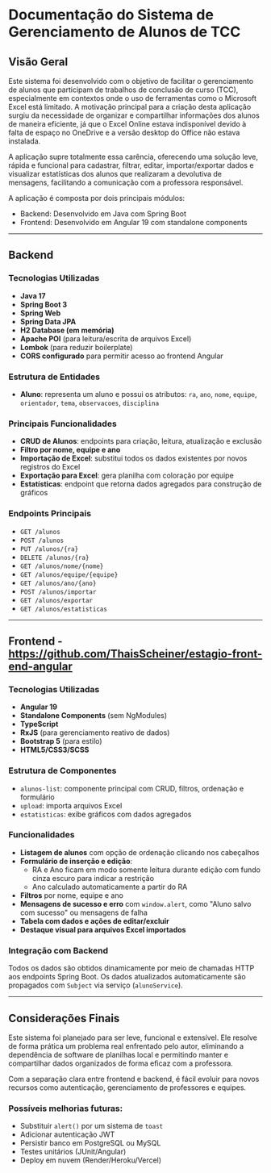 # Documentação do Sistema de Gerenciamento de Alunos de TCC

## Visão Geral
Este sistema foi desenvolvido com o objetivo de facilitar o gerenciamento de alunos que participam de trabalhos de conclusão de curso (TCC), especialmente em contextos onde o uso de ferramentas como o Microsoft Excel está limitado. A motivação principal para a criação desta aplicação surgiu da necessidade de organizar e compartilhar informações dos alunos de maneira eficiente, já que o Excel Online estava indisponível devido à falta de espaço no OneDrive e a versão desktop do Office não estava instalada.

A aplicação supre totalmente essa carência, oferecendo uma solução leve, rápida e funcional para cadastrar, filtrar, editar, importar/exportar dados e visualizar estatísticas dos alunos que realizaram a devolutiva de mensagens, facilitando a comunicação com a professora responsável.

A aplicação é composta por dois principais módulos:
- Backend: Desenvolvido em Java com Spring Boot
- Frontend: Desenvolvido em Angular 19 com standalone components

---

## Backend

### Tecnologias Utilizadas
- **Java 17**
- **Spring Boot 3**
- **Spring Web**
- **Spring Data JPA**
- **H2 Database (em memória)**
- **Apache POI** (para leitura/escrita de arquivos Excel)
- **Lombok** (para reduzir boilerplate)
- **CORS configurado** para permitir acesso ao frontend Angular

### Estrutura de Entidades
- **Aluno**: representa um aluno e possui os atributos: `ra`, `ano`, `nome`, `equipe`, `orientador`, `tema`, `observacoes`, `disciplina`

### Principais Funcionalidades
- **CRUD de Alunos**: endpoints para criação, leitura, atualização e exclusão
- **Filtro por nome, equipe e ano**
- **Importação de Excel**: substitui todos os dados existentes por novos registros do Excel
- **Exportação para Excel**: gera planilha com coloração por equipe
- **Estatísticas**: endpoint que retorna dados agregados para construção de gráficos

### Endpoints Principais
- `GET /alunos`
- `POST /alunos`
- `PUT /alunos/{ra}`
- `DELETE /alunos/{ra}`
- `GET /alunos/nome/{nome}`
- `GET /alunos/equipe/{equipe}`
- `GET /alunos/ano/{ano}`
- `POST /alunos/importar`
- `GET /alunos/exportar`
- `GET /alunos/estatisticas`

---

## Frontend -  https://github.com/ThaisScheiner/estagio-front-end-angular

### Tecnologias Utilizadas
- **Angular 19**
- **Standalone Components** (sem NgModules)
- **TypeScript**
- **RxJS** (para gerenciamento reativo de dados)
- **Bootstrap 5** (para estilo)
- **HTML5/CSS3/SCSS**

### Estrutura de Componentes
- `alunos-list`: componente principal com CRUD, filtros, ordenação e formulário
- `upload`: importa arquivos Excel
- `estatisticas`: exibe gráficos com dados agregados

### Funcionalidades
- **Listagem de alunos** com opção de ordenação clicando nos cabeçalhos
- **Formulário de inserção e edição**:
  - RA e Ano ficam em modo somente leitura durante edição com fundo cinza escuro para indicar a restrição
  - Ano calculado automaticamente a partir do RA
- **Filtros** por nome, equipe e ano
- **Mensagens de sucesso e erro** com `window.alert`, como "Aluno salvo com sucesso" ou mensagens de falha
- **Tabela com dados e ações de editar/excluir**
- **Destaque visual para arquivos Excel importados**

### Integração com Backend
Todos os dados são obtidos dinamicamente por meio de chamadas HTTP aos endpoints Spring Boot. Os dados atualizados automaticamente são propagados com `Subject` via serviço (`alunoService`).

---

## Considerações Finais
Este sistema foi planejado para ser leve, funcional e extensível. Ele resolve de forma prática um problema real enfrentado pelo autor, eliminando a dependência de software de planilhas local e permitindo manter e compartilhar dados organizados de forma eficaz com a professora.

Com a separação clara entre frontend e backend, é fácil evoluir para novos recursos como autenticação, gerenciamento de professores e equipes.

### Possíveis melhorias futuras:
- Substituir `alert()` por um sistema de `toast`
- Adicionar autenticação JWT
- Persistir banco em PostgreSQL ou MySQL
- Testes unitários (JUnit/Angular)
- Deploy em nuvem (Render/Heroku/Vercel)

